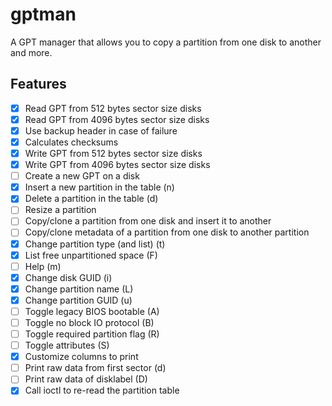 gptman
======

A GPT manager that allows you to copy a partition from one disk to another and
more.

Features
--------

 *  [x] Read GPT from 512 bytes sector size disks
 *  [x] Read GPT from 4096 bytes sector size disks
 *  [x] Use backup header in case of failure
 *  [x] Calculates checksums
 *  [x] Write GPT from 512 bytes sector size disks
 *  [x] Write GPT from 4096 bytes sector size disks
 *  [ ] Create a new GPT on a disk
 *  [x] Insert a new partition in the table (n)
 *  [x] Delete a partition in the table (d)
 *  [ ] Resize a partition
 *  [ ] Copy/clone a partition from one disk and insert it to another
 *  [ ] Copy/clone metadata of a partition from one disk to another partition
 *  [x] Change partition type (and list) (t)
 *  [x] List free unpartitioned space (F)
 *  [ ] Help (m)
 *  [x] Change disk GUID (i)
 *  [x] Change partition name (L)
 *  [x] Change partition GUID (u)
 *  [ ] Toggle legacy BIOS bootable (A)
 *  [ ] Toggle no block IO protocol (B)
 *  [ ] Toggle required partition flag (R)
 *  [ ] Toggle attributes (S)
 *  [x] Customize columns to print
 *  [ ] Print raw data from first sector (d)
 *  [ ] Print raw data of disklabel (D)
 *  [x] Call ioctl to re-read the partition table
